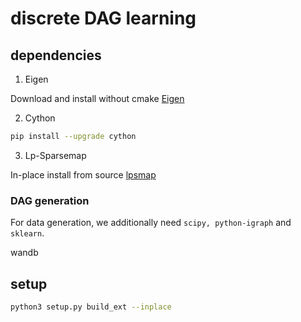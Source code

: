 # discrete DAG learning

## dependencies
1. Eigen

Download and install without cmake [Eigen](https://gitlab.com/libeigen/eigen/)

2. Cython
```bash 
pip install --upgrade cython
```

3. Lp-Sparsemap

In-place install from source [lpsmap](https://github.com/deep-spin/lp-sparsemap)

### DAG generation
For data generation, we additionally need `scipy, python-igraph` and `sklearn`. 

wandb


## setup

```bash
python3 setup.py build_ext --inplace
```
